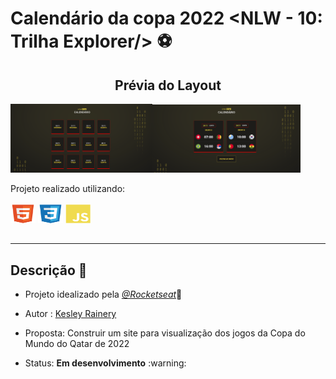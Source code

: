 #  Calendário da copa 2022 <NLW - 10: Trilha Explorer/> ⚽
<div>
<h2 align="center"> Prévia do Layout </h2>
  <p align="left"><img height="45%" width="45%" src="./.github/preview1.jpg"><img height="45%" width="47%"  src="./.github/preview2.jpg"></p>
  
</div>
 <div>
    <p> Projeto realizado utilizando:<br><br>
    <img  alt="HTML" height="30" width="40" src="https://raw.githubusercontent.com/devicons/devicon/master/icons/html5/html5-original.svg">
    <img alt="CSS" height="30" width="40" src="https://raw.githubusercontent.com/devicons/devicon/master/icons/css3/css3-original.svg">
    <img alt="Js" height="30" width="40"src="https://raw.githubusercontent.com/devicons/devicon/master/icons/javascript/javascript-plain.svg">
 </div>  
 
##
---
## Descrição 📝
<div>
  <ul>
    <li><p>Projeto idealizado pela <i><a href="https://github.com/Rocketseat">@Rocketseat</a></i>🚀 </p></li>
    <li>Autor : <a href="https://github.com/BerserKess">Kesley Rainery</a></p></li>
    <li><p>Proposta: Construir um site para visualização dos jogos da Copa do Mundo do Qatar de 2022</p></li>
    <li><p>Status: <b>Em desenvolvimento</b> :warning:</p></li>
   </ul>
   
</div>


